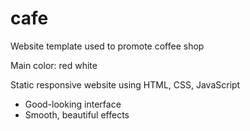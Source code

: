# cafe
Website template used to promote coffee shop

Main color: red white

Static responsive website using HTML, CSS, JavaScript
  - Good-looking interface
  - Smooth, beautiful effects
